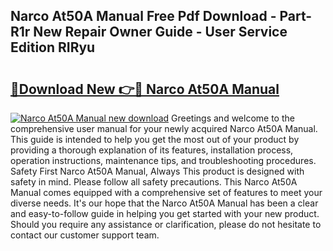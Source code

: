## Narco At50A Manual Free Pdf Download - Part-R1r New Repair Owner Guide - User Service Edition RIRyu

# <h2><a href="http://bc69778.oget.top/?id=Narco+At50A+Manual">🔗Download New 👉🔴 Narco At50A Manual</a></h2>

[![Narco At50A Manual new download](https://i.imgur.com/5g1atiW.png)](http://bc69778.oget.top/?id=Narco+At50A+Manual)
Greetings and welcome to the comprehensive user manual for your newly acquired Narco At50A Manual. This guide is intended to help you get the most out of your product by providing a thorough explanation of its features, installation process, operation instructions, maintenance tips, and troubleshooting procedures. Safety First Narco At50A Manual, Always This product is designed with safety in mind. Please follow all safety precautions. This Narco At50A Manual comes equipped with a comprehensive set of features to meet your diverse needs. It's our hope that the Narco At50A Manual has been a clear and easy-to-follow guide in helping you get started with your new product. Should you require any assistance or clarification, please do not hesitate to contact our customer support team.
